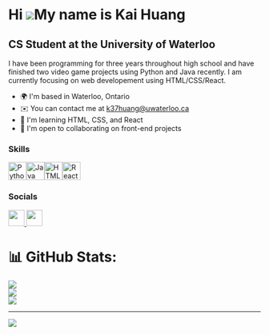 Hi ![](https://user-images.githubusercontent.com/18350557/176309783-0785949b-9127-417c-8b55-ab5a4333674e.gif)My name is Kai Huang
=================================================================================================================================

CS Student at the University of Waterloo
----------------------------------------

I have been programming for three years throughout high school and have finished two video game projects using Python and Java recently. I am currently focusing on web developement using HTML/CSS/React.

* 🌍  I'm based in Waterloo, Ontario
* ✉️  You can contact me at [k37huang@uwaterloo.ca](mailto:k37huang@uwaterloo.ca)
* 🧠  I'm learning HTML, CSS, and React
* 🤝  I'm open to collaborating on front-end projects

### Skills

<p align="left">
<a href="https://www.python.org/" target="_blank" rel="noreferrer"><img src="https://raw.githubusercontent.com/danielcranney/readme-generator/main/public/icons/skills/python-colored.svg" width="36" height="36" alt="Python" /></a><a href="https://www.oracle.com/java/" target="_blank" rel="noreferrer"><img src="https://raw.githubusercontent.com/danielcranney/readme-generator/main/public/icons/skills/java-colored.svg" width="36" height="36" alt="Java" /></a><a href="https://developer.mozilla.org/en-US/docs/Glossary/HTML5" target="_blank" rel="noreferrer"><img src="https://raw.githubusercontent.com/danielcranney/readme-generator/main/public/icons/skills/html5-colored.svg" width="36" height="36" alt="HTML5" /></a><a href="https://reactjs.org/" target="_blank" rel="noreferrer"><img src="https://raw.githubusercontent.com/danielcranney/readme-generator/main/public/icons/skills/react-colored.svg" width="36" height="36" alt="React" /></a>
</p>

### Socials

<p align="left"> <a href="https://discord.com/users/helldude." target="_blank" rel="noreferrer"> <picture> <source media="(prefers-color-scheme: dark)" srcset="undefined" /> <source media="(prefers-color-scheme: light)" srcset="https://raw.githubusercontent.com/danielcranney/readme-generator/main/public/icons/socials/discord.svg" /> <img src="https://raw.githubusercontent.com/danielcranney/readme-generator/main/public/icons/socials/discord.svg" width="32" height="32" /> </picture> </a> <a href="https://www.github.com/CasualIntellectual" target="_blank" rel="noreferrer"> <picture> <source media="(prefers-color-scheme: dark)" srcset="https://raw.githubusercontent.com/danielcranney/readme-generator/main/public/icons/socials/github-dark.svg" /> <source media="(prefers-color-scheme: light)" srcset="https://raw.githubusercontent.com/danielcranney/readme-generator/main/public/icons/socials/github.svg" /> <img src="https://raw.githubusercontent.com/danielcranney/readme-generator/main/public/icons/socials/github.svg" width="32" height="32" /> </picture> </a></p>

# 📊 GitHub Stats:
![](https://github-readme-stats.vercel.app/api?username=CasualIntellectual&theme=dark&hide_border=false&include_all_commits=false&count_private=false)<br/>
![](https://github-readme-streak-stats.herokuapp.com/?user=CasualIntellectual&theme=dark&hide_border=false)<br/>
![](https://github-readme-stats.vercel.app/api/top-langs/?username=CasualIntellectual&theme=dark&hide_border=false&include_all_commits=false&count_private=false&layout=compact)

---
[![](https://visitcount.itsvg.in/api?id=CasualIntellectual&icon=0&color=0)](https://visitcount.itsvg.in)

<!-- Proudly created with GPRM ( https://gprm.itsvg.in ) -->
